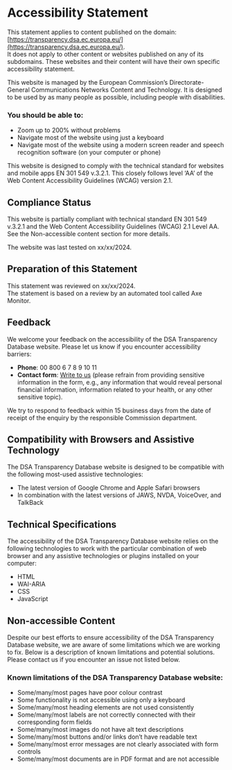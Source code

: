 # Accessibility Statement

This statement applies to content published on the domain: [https://transparency.dsa.ec.europa.eu/](https://transparency.dsa.ec.europa.eu/).  
It does not apply to other content or websites published on any of its subdomains. These websites and their content will have their own specific accessibility statement.

This website is managed by the European Commission’s Directorate-General Communications Networks Content and Technology. It is designed to be used by as many people as possible, including people with disabilities.

### You should be able to:
- Zoom up to 200% without problems
- Navigate most of the website using just a keyboard
- Navigate most of the website using a modern screen reader and speech recognition software (on your computer or phone)

This website is designed to comply with the technical standard for websites and mobile apps EN 301 549 v.3.2.1. This closely follows level ‘AA’ of the Web Content Accessibility Guidelines (WCAG) version 2.1.

## Compliance Status
This website is partially compliant with technical standard EN 301 549 v.3.2.1 and the Web Content Accessibility Guidelines (WCAG) 2.1 Level AA. See the Non-accessible content section for more details.

The website was last tested on xx/xx/2024.

## Preparation of this Statement
This statement was reviewed on xx/xx/2024.  
The statement is based on a review by an automated tool called Axe Monitor.

## Feedback
We welcome your feedback on the accessibility of the DSA Transparency Database website. Please let us know if you encounter accessibility barriers:

- **Phone**: 00 800 6 7 8 9 10 11
- **Contact form**: [Write to us](#) (please refrain from providing sensitive information in the form, e.g., any information that would reveal personal financial information, information related to your health, or any other sensitive topic).

We try to respond to feedback within 15 business days from the date of receipt of the enquiry by the responsible Commission department.

## Compatibility with Browsers and Assistive Technology
The DSA Transparency Database website is designed to be compatible with the following most-used assistive technologies:
- The latest version of Google Chrome and Apple Safari browsers
- In combination with the latest versions of JAWS, NVDA, VoiceOver, and TalkBack

## Technical Specifications
The accessibility of the DSA Transparency Database website relies on the following technologies to work with the particular combination of web browser and any assistive technologies or plugins installed on your computer:
- HTML
- WAI-ARIA
- CSS
- JavaScript

## Non-accessible Content
Despite our best efforts to ensure accessibility of the DSA Transparency Database website, we are aware of some limitations which we are working to fix. Below is a description of known limitations and potential solutions. Please contact us if you encounter an issue not listed below.

### Known limitations of the DSA Transparency Database website:
- Some/many/most pages have poor colour contrast
- Some functionality is not accessible using only a keyboard
- Some/many/most heading elements are not used consistently
- Some/many/most labels are not correctly connected with their corresponding form fields
- Some/many/most images do not have alt text descriptions
- Some/many/most buttons and/or links don’t have readable text
- Some/many/most error messages are not clearly associated with form controls
- Some/many/most documents are in PDF format and are not accessible

